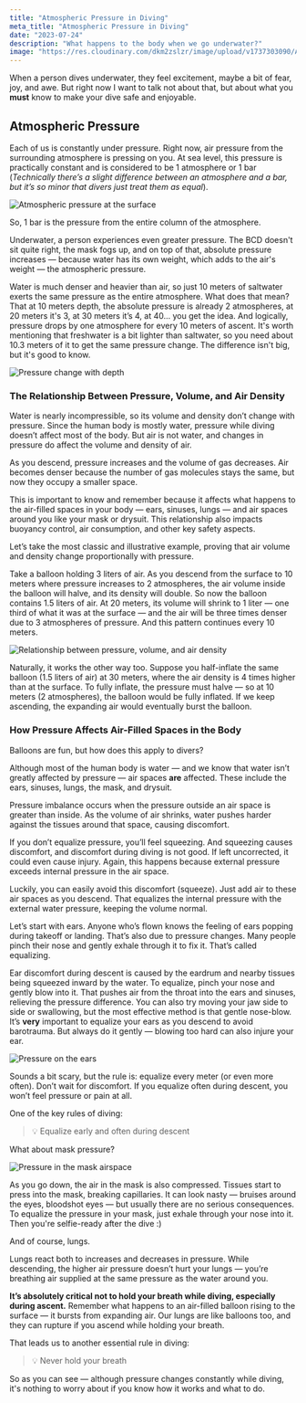 ```yaml
---
title: "Atmospheric Pressure in Diving"
meta_title: "Atmospheric Pressure in Diving"
date: "2023-07-24"
description: "What happens to the body when we go underwater?"
image: "https://res.cloudinary.com/dkm2zslzr/image/upload/v1737303090/Atmospheric_Pressure_Preview_ri2keb.png"
---
```


When a person dives underwater, they feel excitement, maybe a bit of fear, joy, and awe. But right now I want to talk not about that, but about what you **must** know to make your dive safe and enjoyable.

## Atmospheric Pressure

Each of us is constantly under pressure. Right now, air pressure from the surrounding atmosphere is pressing on you. At sea level, this pressure is practically constant and is considered to be 1 atmosphere or 1 bar (*Technically there’s a slight difference between an atmosphere and a bar, but it’s so minor that divers just treat them as equal*).

![Atmospheric pressure at the surface](https://res.cloudinary.com/dkm2zslzr/image/upload/v1737303090/Atmospheric_Pressure_1_p7zk6h.png "Atmospheric pressure at the surface")

So, 1 bar is the pressure from the entire column of the atmosphere.

Underwater, a person experiences even greater pressure. The BCD doesn't sit quite right, the mask fogs up, and on top of that, absolute pressure increases — because water has its own weight, which adds to the air's weight — the atmospheric pressure.

Water is much denser and heavier than air, so just 10 meters of saltwater exerts the same pressure as the entire atmosphere. What does that mean? That at 10 meters depth, the absolute pressure is already 2 atmospheres, at 20 meters it's 3, at 30 meters it’s 4, at 40… you get the idea. And logically, pressure drops by one atmosphere for every 10 meters of ascent. It's worth mentioning that freshwater is a bit lighter than saltwater, so you need about 10.3 meters of it to get the same pressure change. The difference isn't big, but it's good to know.

![Pressure change with depth](https://res.cloudinary.com/dkm2zslzr/image/upload/v1737303090/Atmospheric_Pressure_2_mal4xg.png "Pressure change with depth")

### **The Relationship Between Pressure, Volume, and Air Density**

Water is nearly incompressible, so its volume and density don’t change with pressure. Since the human body is mostly water, pressure while diving doesn’t affect most of the body. But air is not water, and changes in pressure do affect the volume and density of air.

As you descend, pressure increases and the volume of gas decreases. Air becomes denser because the number of gas molecules stays the same, but now they occupy a smaller space.

This is important to know and remember because it affects what happens to the air-filled spaces in your body — ears, sinuses, lungs — and air spaces around you like your mask or drysuit. This relationship also impacts buoyancy control, air consumption, and other key safety aspects.

Let’s take the most classic and illustrative example, proving that air volume and density change proportionally with pressure.

Take a balloon holding 3 liters of air. As you descend from the surface to 10 meters where pressure increases to 2 atmospheres, the air volume inside the balloon will halve, and its density will double. So now the balloon contains 1.5 liters of air. At 20 meters, its volume will shrink to 1 liter — one third of what it was at the surface — and the air will be three times denser due to 3 atmospheres of pressure. And this pattern continues every 10 meters.

![Relationship between pressure, volume, and air density](https://res.cloudinary.com/dkm2zslzr/image/upload/v1737303090/Atmospheric_Pressure_3_wbqm5v.png "Relationship between pressure, volume, and air density")

Naturally, it works the other way too. Suppose you half-inflate the same balloon (1.5 liters of air) at 30 meters, where the air density is 4 times higher than at the surface. To fully inflate, the pressure must halve — so at 10 meters (2 atmospheres), the balloon would be fully inflated. If we keep ascending, the expanding air would eventually burst the balloon.

### **How Pressure Affects Air-Filled Spaces in the Body**

Balloons are fun, but how does this apply to divers?

Although most of the human body is water — and we know that water isn’t greatly affected by pressure — air spaces **are** affected. These include the ears, sinuses, lungs, the mask, and drysuit.

Pressure imbalance occurs when the pressure outside an air space is greater than inside. As the volume of air shrinks, water pushes harder against the tissues around that space, causing discomfort.

If you don’t equalize pressure, you’ll feel squeezing. And squeezing causes discomfort, and discomfort during diving is not good. If left uncorrected, it could even cause injury. Again, this happens because external pressure exceeds internal pressure in the air space.

Luckily, you can easily avoid this discomfort (squeeze). Just add air to these air spaces as you descend. That equalizes the internal pressure with the external water pressure, keeping the volume normal.

Let’s start with ears. Anyone who’s flown knows the feeling of ears popping during takeoff or landing. That’s also due to pressure changes. Many people pinch their nose and gently exhale through it to fix it. That’s called equalizing.

Ear discomfort during descent is caused by the eardrum and nearby tissues being squeezed inward by the water. To equalize, pinch your nose and gently blow into it. That pushes air from the throat into the ears and sinuses, relieving the pressure difference. You can also try moving your jaw side to side or swallowing, but the most effective method is that gentle nose-blow. It’s **very** important to equalize your ears as you descend to avoid barotrauma. But always do it gently — blowing too hard can also injure your ear.

![Pressure on the ears](https://res.cloudinary.com/dkm2zslzr/image/upload/v1737303090/Atmospheric_Pressure_4_eef4my.png "Pressure on the ears")

Sounds a bit scary, but the rule is: equalize every meter (or even more often). Don’t wait for discomfort. If you equalize often during descent, you won’t feel pressure or pain at all.

One of the key rules of diving:

> 💡 Equalize early and often during descent

What about mask pressure?

![Pressure in the mask airspace](https://res.cloudinary.com/dkm2zslzr/image/upload/v1737303090/Atmospheric_Pressure_5_zkgc4k.png "Pressure in the mask airspace")

As you go down, the air in the mask is also compressed. Tissues start to press into the mask, breaking capillaries. It can look nasty — bruises around the eyes, bloodshot eyes — but usually there are no serious consequences. To equalize the pressure in your mask, just exhale through your nose into it. Then you're selfie-ready after the dive :)

And of course, lungs.

Lungs react both to increases and decreases in pressure. While descending, the higher air pressure doesn’t hurt your lungs — you’re breathing air supplied at the same pressure as the water around you.

**It’s absolutely critical not to hold your breath while diving, especially during ascent.** Remember what happens to an air-filled balloon rising to the surface — it bursts from expanding air. Our lungs are like balloons too, and they can rupture if you ascend while holding your breath.

That leads us to another essential rule in diving:

> 💡 Never hold your breath

So as you can see — although pressure changes constantly while diving, it's nothing to worry about if you know how it works and what to do.
